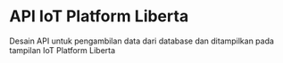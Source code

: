 # API IoT Platform Liberta

Desain API untuk pengambilan data dari database dan ditampilkan pada tampilan IoT Platform Liberta
